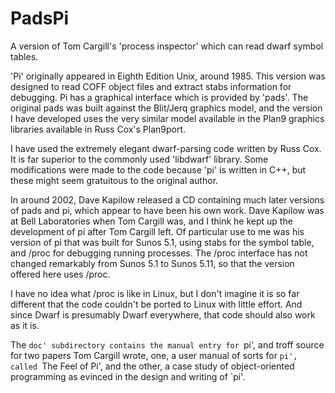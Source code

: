 # PadsPi
A version of Tom Cargill's 'process inspector' which can read dwarf
symbol tables.

'Pi' originally appeared in Eighth Edition Unix, around 1985. This
version was designed to read COFF object files and extract stabs
information for debugging.  Pi has a graphical interface which is
provided by 'pads'. The original pads was built against the Blit/Jerq
graphics model, and the version I have developed uses the very similar
model available in the Plan9 graphics libraries available in Russ Cox's
Plan9port.

I have used the extremely elegant dwarf-parsing code written by Russ
Cox.  It is far superior to the commonly used 'libdwarf' library.  Some
modifications were made to the code because 'pi' is written in C++, but
these might seem gratuitous to the original author.

In around 2002, Dave Kapilow released a CD containing much later
versions of pads and pi, which appear to have been his own work. Dave
Kapilow was at Bell Laboratories when Tom Cargill was, and I think he
kept up the development of pi after Tom Cargill left. Of particular use
to me was his version of pi that was built for Sunos 5.1, using stabs
for the symbol table, and /proc for debugging running processes. The
/proc interface has not changed remarkably from Sunos 5.1 to Sunos
5.11, so that the version offered here uses /proc.

I have no idea what /proc is like in Linux, but I don't imagine it is
so far different that the code couldn't be ported to Linux with little
effort. And since Dwarf is presumably Dwarf everywhere, that code
should also work as it is.

The `doc' subdirectory contains the manual entry for `pi', and troff
source for two papers Tom Cargill wrote, one, a user manual of sorts
for `pi', called `The Feel of Pi', and the other, a case study of
object-oriented programming as evinced in the design and writing of
`pi'.
